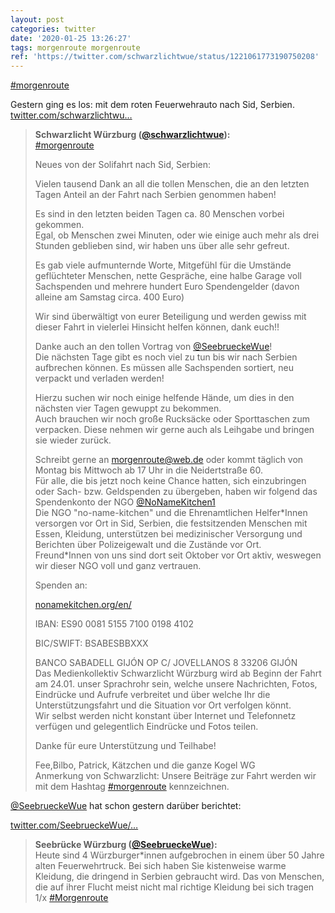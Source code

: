 ```yaml
---
layout: post
categories: twitter
date: '2020-01-25 13:26:27'
tags: morgenroute morgenroute
ref: 'https://twitter.com/schwarzlichtwue/status/1221061773190750208'
---
```

[#morgenroute](/t/morgenroute)

Gestern ging es los: mit dem roten Feuerwehrauto nach Sid, Serbien. [twitter.com/schwarzlichtwu…](https://twitter.com/schwarzlichtwue/status/1219259068281446400)
> <b>Schwarzlicht Würzburg ([@schwarzlichtwue](https://twitter.com/schwarzlichtwue)):</b>  
>[#morgenroute](/t/morgenroute)  
>  
>  
>  
>Neues von der Solifahrt nach Sid, Serbien:  
>  
>  
>  
>Vielen tausend Dank an all die tollen Menschen, die an den letzten Tagen Anteil an der Fahrt nach Serbien genommen haben!  
>  
>Es sind in den letzten beiden Tagen ca. 80 Menschen vorbei gekommen.   
>Egal, ob Menschen zwei Minuten, oder wie einige auch mehr als drei Stunden geblieben sind, wir haben uns über alle sehr gefreut.  
>  
>Es gab viele aufmunternde Worte, Mitgefühl für die Umstände geflüchteter Menschen, nette Gespräche, eine halbe Garage voll Sachspenden und    mehrere hundert Euro Spendengelder (davon alleine am Samstag circa. 400 Euro)   
>  
>Wir sind überwältigt von eurer Beteiligung und werden gewiss mit dieser Fahrt in vielerlei Hinsicht helfen können, dank euch!!  
>  
>Danke auch an den tollen Vortrag von [@SeebrueckeWue](https://twitter.com/SeebrueckeWue)!  
>Die nächsten Tage gibt es noch viel zu tun bis wir nach Serbien aufbrechen können. Es müssen alle Sachspenden sortiert, neu verpackt und verladen werden!  
>  
>Hierzu suchen wir noch einige helfende Hände, um dies in den nächsten vier Tagen gewuppt zu bekommen.  
>Auch brauchen wir noch große Rucksäcke oder Sporttaschen zum verpacken. Diese nehmen wir gerne auch als Leihgabe und bringen sie wieder zurück.  
>  
>Schreibt gerne an morgenroute@web.de oder kommt täglich von Montag bis Mittwoch ab 17 Uhr in die Neidertstraße 60.  
>Für alle, die bis jetzt noch keine Chance hatten, sich einzubringen oder Sach- bzw. Geldspenden zu übergeben, haben wir folgend das Spendenkonto der NGO [@NoNameKitchen1](https://twitter.com/NoNameKitchen1)  
>Die NGO "no-name-kitchen" und die Ehrenamtlichen Helfer\*Innen versorgen vor Ort in Sid, Serbien, die festsitzenden Menschen mit Essen, Kleidung, unterstützen bei medizinischer Versorgung und Berichten über Polizeigewalt und die Zustände vor Ort.  
>Freund\*Innen von uns sind dort seit Oktober vor Ort aktiv, weswegen wir dieser NGO voll und ganz vertrauen.  
>  
>  
>  
>Spenden an:  
>  
>[nonamekitchen.org/en/](https://www.nonamekitchen.org/en/)  
>  
>IBAN: ES90 0081 5155 7100 0198 4102  
>  
>BIC/SWIFT: BSABESBBXXX  
>  
>BANCO SABADELL GIJÓN OP C/ JOVELLANOS 8 33206 GIJÓN  
>Das Medienkollektiv Schwarzlicht Würzburg wird ab Beginn der Fahrt am 24.01. unser Sprachrohr sein, welche unsere Nachrichten, Fotos, Eindrücke und Aufrufe verbreitet und über welche Ihr die Unterstützungsfahrt und die Situation vor Ort verfolgen könnt.  
>Wir selbst werden nicht konstant über Internet und Telefonnetz verfügen und gelegentlich Eindrücke und Fotos teilen.  
>  
>Danke für eure  Unterstützung und Teilhabe!  
>  
>Fee,Bilbo, Patrick, Kätzchen und die ganze Kogel WG  
>Anmerkung von Schwarzlicht: Unsere Beiträge zur Fahrt werden wir mit dem Hashtag [#morgenroute](/t/morgenroute) kennzeichnen.  


[@SeebrueckeWue](https://twitter.com/SeebrueckeWue) hat schon gestern darüber berichtet:

[twitter.com/SeebrueckeWue/…](https://twitter.com/SeebrueckeWue/status/1220788002592645120)
> <b>Seebrücke Würzburg ([@SeebrueckeWue](https://twitter.com/SeebrueckeWue)):</b>  
>Heute sind 4 Würzburger\*innen aufgebrochen in einem über 50 Jahre alten Feuerwehrtruck. Bei sich haben Sie kistenweise warme Kleidung, die dringend in Serbien gebraucht wird. Das von Menschen, die auf ihrer Flucht meist nicht mal richtige Kleidung bei sich tragen 1/x [#Morgenroute](/t/morgenroute)   

